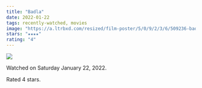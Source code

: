 ```yaml
---
title: "Badla"
date: 2022-01-22
tags: recently-watched, movies
image: "https://a.ltrbxd.com/resized/film-poster/5/0/9/2/3/6/509236-badla-0-600-0-900-crop.jpg?v=4e1429e0ae"
stars: "★★★★"
rating: "4"
---
```


<div class="letterboxd-movie-data-content">
   <p><img src="https://a.ltrbxd.com/resized/film-poster/5/0/9/2/3/6/509236-badla-0-600-0-900-crop.jpg?v=4e1429e0ae"/></p> <p>Watched on Saturday January 22, 2022.</p> 
  <p>Rated 4 stars.<p>
  <div class="float-clear"></div>
</div>